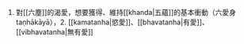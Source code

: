 1. 對[[六塵]]的渴愛，想要獲得、維持[[khanda|五蘊]]的基本衝動（六愛身taṇhākāyā），2. [[kamatanha|慾愛]]、[[bhavatanha|有愛]]、[[vibhavatanha|無有愛]]